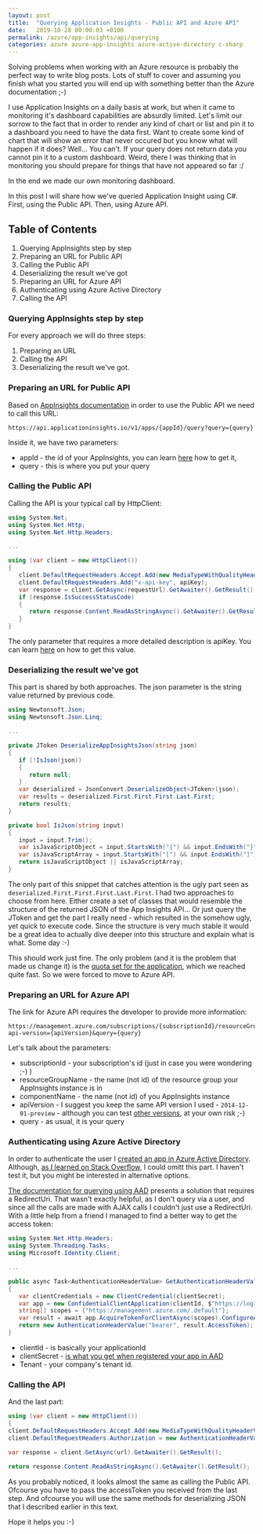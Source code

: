 ```yaml
---
layout: post
title:  "Querying Application Insights - Public API and Azure API"
date:   2019-10-28 00:00:03 +0100
permalink: /azure/app-insights/api/querying
categories: azure azure-app-insights azure-active-directory c-sharp
---
```


Solving problems when working with an Azure resource is probably the perfect way to write blog posts. Lots of stuff to cover and assuming you finish what you started you will end up with something better than the Azure documentation ;-)

I use Application Insights on a daily basis at work, but when it came to monitoring it's dashboard capabilities are absurdly limited. Let's limit our sorrow to the fact that in order to render any kind of chart or list and pin it to a dashboard you need to have the data first. Want to create some kind of chart that will show an error that never occured but you know what will happen if it does? Well... You can't. If your query does not return data you cannot pin it to a custom dashboard. Weird, there I was thinking that in monitoring you should prepare for things that have not appeared so far :/

In the end we made our own monitoring dashboard.

In this post I will share how we've queried Application Insight using C#. First, using the Public API. Then, using Azure API.

## Table of Contents

1. Querying AppInsights step by step
2. Preparing an URL for Public API
3. Calling the Public API
4. Deserializing the result we've got
5. Preparing an URL for Azure API
6. Authenticating using Azure Active Directory
7. Calling the API

### Querying AppInsights step by step

For every approach we will do three steps:

1. Preparing an URL
2. Calling the API
3. Deserializing the result we've got.

### Preparing an URL for Public API

Based on [AppInsights documentation](https://dev.applicationinsights.io/documentation/Overview/URL-formats) in order to use the Public API we need to call this URL:

```text
https://api.applicationinsights.io/v1/apps/{appId}/query?query={query}
```

Inside it, we have two parameters:

- appId - the id of your AppInsights, you can learn [here](https://dev.applicationinsights.io/documentation/Authorization/API-key-and-App-ID) how to get it,
- query - this is where you put your query

### Calling the Public API

Calling the API is your typical call by HttpClient:

```c#
using System.Net;
using System.Net.Http;
using System.Net.Http.Headers;

...

using (var client = new HttpClient())
{
   client.DefaultRequestHeaders.Accept.Add(new MediaTypeWithQualityHeaderValue("application/json"));
   client.DefaultRequestHeaders.Add("x-api-key", apiKey);
   var response = client.GetAsync(requestUrl).GetAwaiter().GetResult();
   if (response.IsSuccessStatusCode)
   {
      return response.Content.ReadAsStringAsync().GetAwaiter().GetResult();
   }
}
```

The only parameter that requires a more detailed description is apiKey. You can learn [here](https://dev.applicationinsights.io/documentation/Authorization/API-key-and-App-ID) on how to get this value.

### Deserializing the result we've got

This part is shared by both approaches. The json parameter is the string value returned by previous code.

```c#
using Newtonsoft.Json;
using Newtonsoft.Json.Linq;

...

private JToken DeserializeAppInsightsJson(string json)
{
   if (!IsJson(json))
   {
      return null;
   }
   var deserialized = JsonConvert.DeserializeObject<JToken>(json);
   var results = deserialized.First.First.First.Last.First;
   return results;
}

private bool IsJson(string input)
{
   input = input.Trim();
   var isJavaScriptObject = input.StartsWith("{") && input.EndsWith("}");
   var isJavaScriptArray = input.StartsWith("[") && input.EndsWith("]");
   return isJavaScriptObject || isJavaScriptArray;
}

```

The only part of this snippet that catches attention is the ugly part seen as `deserialized.First.First.First.Last.First`. I had two approaches to choose from here. Either create a set of classes that would resemble the structure of the returned JSON of the App Insights API... Or just query the JToken and get the part I really need - which resulted in the somehow ugly, yet quick to execute code. Since the structure is very much stable it would be a great idea to actually dive deeper into this structure and explain what is what. Some day :-)

This should work just fine. The only problem (and it is the problem that made us change it) is the [quota set for the application](https://dev.applicationinsights.io/documentation/Authorization/Rate-limits), which we reached quite fast. So we were forced to move to Azure API.

### Preparing an URL for Azure API

The link for Azure API requires the developer to provide more information:

```text
https://management.azure.com/subscriptions/{subscriptionId}/resourceGroups/{resourceGroupName}/providers/microsoft.insights/components/{componentName}/api/query?api-version={apiVersion}&query={query}
```

Let's talk about the parameters:

- subscriptionId - your subscription's id (just in case you were wondering ;-) )
- resourceGroupName - the name (not id) of the resource group your AppInsights instance is in
- componentName - the name (not id) of you AppInsights instance
- apiVersion - I suggest you keep the same API version I used - `2014-12-01-preview` - although you can test [other versions](https://dev.applicationinsights.io/documentation/API-Version), at your own risk ;-)
- query - as usual, it is your query

### Authenticating using Azure Active Directory

In order to authenticate the user I [created an app in Azure Active Directory](https://dev.applicationinsights.io/documentation/Authorization/AAD-Application-Setup). Although, [as I learned on Stack Overflow](https://stackoverflow.com/a/58335616/1693915), I could omitt this part. I haven't test it, but you might be interested in alternative options.

[The documentation for querying using AAD](https://dev.applicationinsights.io/documentation/Authorization/AAD-OAuth2-Flows) presents a solution that requires a RedirectUri. That wasn't exactly helpful, as I don't query via a user, and since all the calls are made with AJAX calls I couldn't just use a RedirectUri. With a little help from a friend I managed to find a better way to get the access token:

```c#
using System.Net.Http.Headers;
using System.Threading.Tasks;
using Microsoft.Identity.Client;

...

public async Task<AuthenticationHeaderValue> GetAuthenticationHeaderValueAsync(string clientId, string clientSecret, string tenant)
{
   var clientCredentials = new ClientCredential(clientSecret);
   var app = new ConfidentialClientApplication(clientId, $"https://login.microsoftonline.com/{tenant}", "https://daemon", clientCredentials, null, new TokenCache());
   string[] scopes = {"https://management.azure.com/.default"};
   var result = await app.AcquireTokenForClientAsync(scopes).ConfigureAwait(false);
   return new AuthenticationHeaderValue("bearer", result.AccessToken);
}
```

- clientId - is basically your applicationId
- clientSecret - [is what you get when registered your app in AAD](https://dev.applicationinsights.io/documentation/Authorization/AAD-Application-Setup)
- Tenant - your company's tenant id.

### Calling the API

And the last part:

```c#
using (var client = new HttpClient())
{
client.DefaultRequestHeaders.Accept.Add(new MediaTypeWithQualityHeaderValue("application/json"));
client.DefaultRequestHeaders.Authorization = new AuthenticationHeaderValue("Bearer", accessToken);

var response = client.GetAsync(url).GetAwaiter().GetResult();

return response.Content.ReadAsStringAsync().GetAwaiter().GetResult();
```

As you probably noticed, it looks almost the same as calling the Public API. Ofcourse you have to pass the accessToken you received from the last step. And ofcourse you will use the same methods for deserializing JSON that I described earlier in this text.

Hope it helps you :-)
